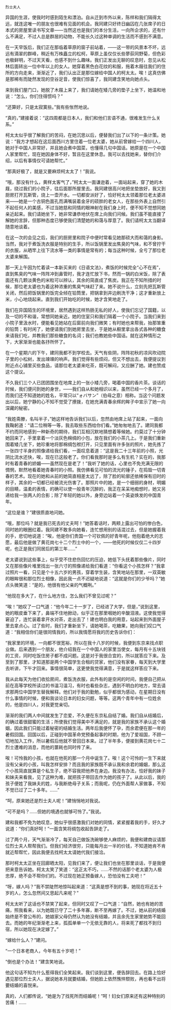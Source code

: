     烈士夫人 

   异国的生涯，使我时时感到陌生和漂泊。自从迁到市外以来，陈样和我们隔得太远，就连这唯一的朋友也很难有见面的机会。我同建只好终日幽囚在几张席子的日本式的房屋里读书写文章——当然这也是我们的本分生活，一向所企求的，还有什么不满足，不过人总是群居的动物，不能长久过这种单调的生活而不感到不满意。

   在一天早饭后，我们正在那临着草原的窗子前站着，——这一带的风景本不坏，远远有滴翠的群峰，稍近有万株矗立的松柯，草原上虽仅仅长些蓼荻同野菊，但色彩也极鲜明，不过天天看，也感不到什么趣味。我们正发出无聊的叹息时，忽见从松林后面转出一位中年以上的女人。她穿着黑色白花纹的和服，拖着木屐往我们的住所的方向走来，渐渐近了，我们认出正是那位嫁给中国人的柯太太。唉！这真仿佛是那稀有而陡然发现的空谷足音，使我们惊喜了，我同建含笑地向她点头。

   来到我们屋门口，她脱了木屐上来了，我们请她在矮几旁的垫子上坐下，她温和地说：“怎么，你们住得惯吗？”

   “还算好，只是太寂寞些。”我有些怅然地说。

   “真的，”建接着说：“这四周都是日本人，我们和他们言语不通，很难发生什么关系。”

   柯太太似乎很了解我们的苦闷，在她沉思以后，便替我们出了以下的一条计策。她说：“我方才想起在这后面西川方里住着一位老太婆，她从前曾嫁给一个四川人，她对于中国人非常好，并且她会煮中国菜，也懂得几句中国话。她原是在一个中国人家里帮忙，现在她因身体不好，暂且在这里休息。我可以去找她来，替你们介绍，以后有事情仅可请她帮忙。”

   “那真好极了，就是又要麻烦柯太太了！”我说。

   “哦，那没有什么，黄样太客气了，”柯太太一面谦逊着，一面站起来，穿了她的木屐，绕过我们的小院子，往后面那所屋里去。我同建很高兴地把坐垫放好，我又到厨房打开瓦斯管，烧上一壶开水。一切都安派好了，恰好柯太太领着那位老太婆进来——她是一个古铜色面孔而满嘴装着金牙的硕胖的老女人，在那些外表上自然引不起任何人的美感，不过当她慈和同情的眼神射在我们身上时，便不知不觉想同她亲近起来。我们请她坐下，她非常谦恭地伏在席上向我们问候。我们虽不能直接了解她的言辞，但那种态度已够使我们清楚她的和蔼与厚意了。我们请柯太太当翻译随意地谈着。

   在这一次的会见之后，我们的厨房里和院子中便时常看见她那硕大而和蔼的身影。当然，我对于煮饭洗衣服是特别的生手，所以饭锅里发出焦臭的气味，和不曾拧干的衣服，从晒竿上往下流水等一类的事情是常有的；每当这种时候，全亏了那位老太婆来解围。

   那一天上午因为忙着读一本新买来的《日语文法》，煮饭的时候完全“心不在焉”，直到焦臭的气味一阵阵冲到鼻管时，我才连忙放下书，然而一锅的白米饭，除了表面还有几颗淡黄色的米粒可以辨认，其余的简直成了焦炭。我正在不知所措的时候，那位老太婆也为着这种浓重的焦臭气味赶了来。她不说什么，立刻先把瓦斯管关闭，然后把饭锅里的饭完全倾在铅筒里，把锅拿到井边刷洗干净；这才重新放上米，小心地烧起来。直到我们开始吃的时候，她才含笑地走了。

   我们在异国陌生的环境里，居然遇到这样热肠无私的好人，使我们忘记了国籍，以及一切的不和谐，常想同她亲近。她的住室只和我们隔着一个小院子。当我们来到小院子里汲水时，便能看见她站在后窗前向我们微笑；有时她也来帮我，抬那笨重的铅筒；有时闲了，她便请我们到她房里去坐，于是她从橱里拿出各式各种的糖食来请我们吃，并教我们那些糖食的名词；我们也教她些中国话。就在这种情形之下，大家渐渐也能各抒所怀了。

   在一个星期六的下午，建同我都不到学校去。天气有些阴，阵阵初秋的凉风吹动院子里的小松树，发出竦竦的响声。我们觉得有些烦闷，但又不想出去，我便提议到附近点心铺里买些食品，请那位老太婆来吃茶，既可解闷，又应酬了她。建也赞成这个提议。

   不久我们三个人已团团围坐在地席上的一张小矮几旁，喝着中国的香片茶。谈话的时候，我们便问到她的身世，——我们自从和她相识以来，虽然已经一个多月了，而我们还不知道她的姓名，平常只以“ォバサン”（伯母之意）相称。当这个问题发出以后，她宁静的心不知不觉受了撩拨，在她充满青春余辉的眸子中宣示了她一向深藏的秘密。

   “我姓斋滕，名叫半子，”她这样地告诉我们以后，忽然由地席上站了起来，一面向我鞠躬道：“请二位稍等一等，我去取些东西给你们看。”她匆匆地去了。建同我都不约而同地感到一种新奇的期待，我们互相沉默地猜想着等候她。约莫过了十分钟她回来了，手里拿着一个淡灰色棉绸的小包，放在我们的小茶几上。于是我们重新围着矮几坐下，她珍重地将那棉绸包袱打开，只见里面有许多张的照片，她先拣了一张四寸半身的照像递给我们看，一面叹息着道：“这是我二十三年前的小照，光阴比流水还快，唉，现在已这般老了。你们看我那时是多么有生机？实在的，我那时有着青春的娇媚——虽然现在是老了！”我听了她的话，心里也不免充满无限的惆惘，默然地看着她青春时的小照。我仿佛看见可怕的流光的锤子，在捣毁一切青春的艺术。现在的她和从前的她简直相差太远了，除了脸的轮廓还依稀保有旧时的样子，其余的一切都已经被流光伤害了。那照片中的她，是一个细弱的身材，明媚的目睛，温柔的表情，的确可以使一般青年沉醉的，我正在呆呆地痴想时，她又另递给我一张两人的合影；除了年轻的她以外，身旁边站着一个英姿焕发的中国青年。

   “这位是谁？”建很质直地问她。

   “哦，那位吗？就是我已死去的丈夫呵！”她答着话时，两颊上露出可怕的惨白色，同时她的眼圈红着。我同建不敢多向她看，连忙想用别的话混过去，但是她握着我的手，悲切地说道：“唉，他是你们贵国一个可钦佩的好青年呢，他抱着绝大的志愿，最后他是做了黄花岗七十二个烈士中的一个，——他死的时候仅仅二十四岁呢，也正是我们同居后的第三年……”

   老太婆说到这些事上，似乎受不住悲伤回忆的压迫，她低下头抚着那些像片，同时又在那些像片堆里找出一张六寸的照像递给我们看道：“你看这个小孩怎样？”我拿过照片一看，只见是个十五六岁的男孩，穿着学生装，含笑地站在那里，一双英敏的眼眸很和那位烈士相像，因此我一点不迟疑地说道：“这就是你们的少爷吗？”她点头微笑道：“是的，他很有他父亲的气概咧。”

   “他现在多大了，在什么地方住，怎么我们不曾见过呢？”

   “唉！”她叹了一口气道：“他今年二十一岁了，已经进了大学，但是，”说到这里，她的眼皮垂下来了，鼻端不住地掀动，似乎正在那里咽她的辛酸泪液。这使我觉得窘迫了，连忙装着拿开水对茶，走出去了！建也明白我的用意，站起来到外面屋子里去拿点心。过了些时，我们才重新坐下，请她喝茶，吃糖果，她向我们叹口气道：“我相信你们是很同情我的，所以我情愿将我的历史告诉你们：

   “我家里的环境，一向都不很宽裕，所以在我十八岁的时候，我便到东京来找点职业做。后来遇到一个朋友，他介绍我在一个中国人的家里当使女，每月有十五块钱的工资，同时吃饭住房子都不成问题。这是对于我很合宜的，所以就答应下来。及至到了那里，才知道那是两个中国学生合租的贷家，他们没有家眷，每天到大学里去听讲，下午才回来。事情很简单，这更使我觉得满意，于是就这样答应下来。

   我从此每天为他们收拾房间，煮饭洗衣服，此外有的是空闲的时间，我便自己把从前在高等学校所读过的书温习温习，有时也看些杂志，遇到不明白的地方，常去请求那两位中国学生替我解释。他们对于我的勤勉，似乎都很为感动，在星期日没有什么事情的时候，便和我谈论日本的妇女问题，等等。这两个青年中有一位姓余的，他是四川人，对我更觉亲切。

   渐渐的我们两人中间就发生了恋爱，不久便在东京私自结了婚。我们自从结婚后，的确过着很甜蜜的生活；所使我们觉得美中不满足的，就是我的家族不承认这个婚姻，因此我们只能过着秘密的结婚生活。两年后我便怀了孕，而余君便在那一年的暑假回国。回国以后，正碰到中国革命党预备起事的时期，他为了爱祖国，不顾一切地加入工作，所以暑假后他就不曾回日本来。过了半年多，便接到黄花岗七十二烈士遭难的消息，而他的噩耗也同时传了来。

   唉！可怜我的小孩，也就在他死的那一个月中诞生了。唉！这个可怜的一生下来就没有父亲的小孩，叫我怎样安排？而且我的家族既不承认我和余君的婚姻，那么这个小孩简直就算是个私生子，绝不容我把他养在身边。我没有办法，恰好我的妹子和妹夫来看我，见了这种为难，就把孩子带回去作为她的孩子了。从此以后，我的孩子便姓了我妹夫的姓，与我断绝母子关系；而我呢，仍在外面帮人家做事，不知不觉已过了二十多年。……”

   “呵，原来她还是烈士夫人呢！”建悄悄地对我说。

   “可不是吗？……但她的境遇也就够可怜了。”我说。

   建和我都不免为她叹息，她似乎很感激我们对她的同情，紧紧握着我的手，好久才说道：“你们真好呵！”一面含笑将绸包收起告辞走了。

   过了两个月，天气渐渐冷了，每天自己做饭洗碗够使人麻烦的，我便和建商议请那位烈士夫人帮帮我们。但我们经济很穷，只能每月出一半的价钱，不知道她肯不肯就近帮帮忙，因此我便去找柯太太请她代我们接洽。

   那时柯太太正坐在回廊晒太阳，见我们来了，便让我们也坐在那里谈话，于是我便把来意告诉她。柯太太笑了笑道：“这正太不巧，……不然的话那个老太婆为人极忠厚，绝不会不帮你们的。不过现在她正预备嫁人，恐怕没有工夫吧！”

   “呀，嫁人吗？”我不禁陡然地惊叫起来道：“这真是想不到的事，她现在将近五十岁的人，怎么忽然间又思起凡来呢？”

   柯太太听了这话也不禁笑了起来，但同时又叹了一口气道：“自然，她也有她的苦痛，照我看来，以为她既已守了二十多年寡，断不至再嫁了。不过，她从前的结婚始终是不曾公布的，她娘家父母仍然认为她没有结婚，并且余先生家里她势不能回去。而她的年纪渐渐老上来，孤孤单单一个无依无靠的人，将来死了都找不到归宿，所以她现在决定嫁了。”

   “嫁给什么人？”建问。

   “一个日本老商人，今年有五十岁吧！”

   “倒也是个办法！”建含笑地说。

   他这句话不知为什么惹得我们全笑起来。我们谈到这里，便告辞回去。在路上恰好遇见那位烈士夫人，据说她本月就要结婚，但她脸上依然憔悴颓败，再也看不出将要结婚的喜悦来。

   真的，人们都传说，“她是为了找死所而结婚呢！”呵！妇女们原来还有这种特别的苦痛！……

